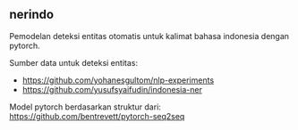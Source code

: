 ## nerindo

Pemodelan deteksi entitas otomatis untuk kalimat bahasa indonesia dengan pytorch.

Sumber data untuk deteksi entitas:
* https://github.com/yohanesgultom/nlp-experiments
* https://github.com/yusufsyaifudin/indonesia-ner

Model pytorch berdasarkan struktur dari: https://github.com/bentrevett/pytorch-seq2seq